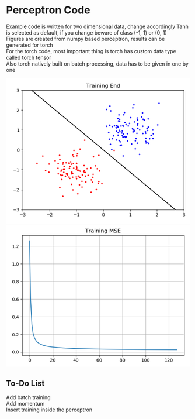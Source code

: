 # Perceptron Code

Example code is written for two dimensional data, change accordingly
Tanh is selected as default, if you change beware of class (-1, 1) or (0, 1)  
Figures are created from numpy based perceptron, results can be generated for torch  
For the torch code, most important thing is torch has custom data type called torch tensor  
Also torch natively built on batch processing, data has to be given in one by one  

![Training End](training_end.PNG)
![MSE](perceptron_training_mse.PNG)

## To-Do List

Add batch training  
Add momentum  
Insert training inside the perceptron

